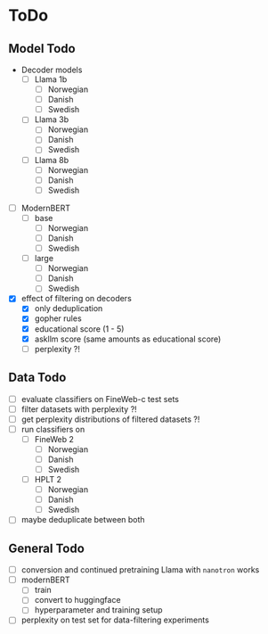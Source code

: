 # ToDo

## Model Todo

- Decoder models
  - [ ] Llama 1b
    - [ ] Norwegian
    - [ ] Danish
    - [ ] Swedish
  - [ ] Llama 3b
    - [ ] Norwegian
    - [ ] Danish
    - [ ] Swedish
  - [ ] Llama 8b
    - [ ] Norwegian
    - [ ] Danish
    - [ ] Swedish
- [ ] ModernBERT
  - [ ] base
    - [ ] Norwegian
    - [ ] Danish
    - [ ] Swedish
  - [ ] large
    - [ ] Norwegian
    - [ ] Danish
    - [ ] Swedish
- [x] effect of filtering on decoders
  - [x] only deduplication
  - [x] gopher rules
  - [x] educational score (1 - 5)
  - [x] askllm score (same amounts as educational score)
  - [ ] perplexity ?!

## Data Todo

- [ ] evaluate classifiers on FineWeb-c test sets
- [ ] filter datasets with perplexity ?!
- [ ] get perplexity distributions of filtered datasets ?!
- [ ] run classifiers on
  - [ ] FineWeb 2
    - [ ] Norwegian
    - [ ] Danish
    - [ ] Swedish
  - [ ] HPLT 2
    - [ ] Norwegian
    - [ ] Danish
    - [ ] Swedish
- [ ] maybe deduplicate between both

## General Todo

- [ ] conversion and continued pretraining Llama with `nanotron` works
- [ ] modernBERT
  - [ ] train
  - [ ] convert to huggingface
  - [ ] hyperparameter and training setup
- [ ] perplexity on test set for data-filtering experiments
